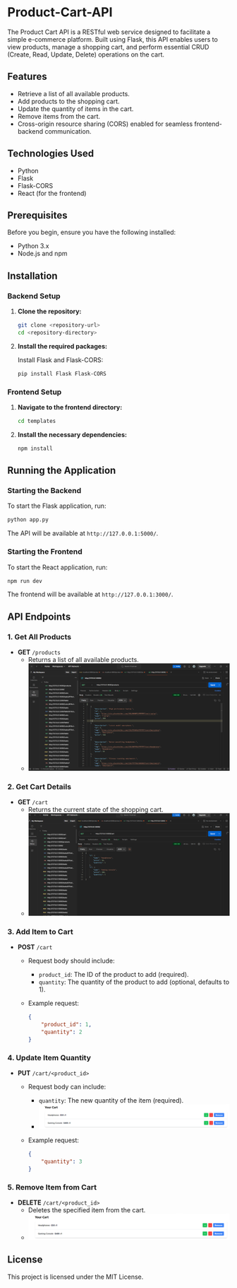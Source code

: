 # Product-Cart-API
The Product Cart API is a RESTful web service designed to facilitate a simple e-commerce platform. Built using Flask, this API enables users to view products, manage a shopping cart, and perform essential CRUD (Create, Read, Update, Delete) operations on the cart.

## Features

- Retrieve a list of all available products.
- Add products to the shopping cart.
- Update the quantity of items in the cart.
- Remove items from the cart.
- Cross-origin resource sharing (CORS) enabled for seamless frontend-backend communication.

## Technologies Used

- Python
- Flask
- Flask-CORS
- React (for the frontend)

## Prerequisites

Before you begin, ensure you have the following installed:

- Python 3.x
- Node.js and npm

## Installation

### Backend Setup

1. **Clone the repository:**

   ```bash
   git clone <repository-url>
   cd <repository-directory>
   ```

2. **Install the required packages:**

   Install Flask and Flask-CORS:

   ```bash
   pip install Flask Flask-CORS
   ```

### Frontend Setup

1. **Navigate to the frontend directory:**

   ```bash
   cd templates
   ```

2. **Install the necessary dependencies:**

   ```bash
   npm install
   ```

## Running the Application

### Starting the Backend

To start the Flask application, run:

```bash
python app.py
```

The API will be available at `http://127.0.0.1:5000/`.

### Starting the Frontend

To start the React application, run:

```bash
npm run dev
```

The frontend will be available at `http://127.0.0.1:3000/`.

## API Endpoints

### 1. Get All Products

- **GET** `/products`
  - Returns a list of all available products.
  - ![GET Request for Product](./shopingCart/static/Get.png)
  
### 2. Get Cart Details

- **GET** `/cart`
  - Returns the current state of the shopping cart.
  - ![GET Request for cart](./shopingCart/static/productCart.png)

### 3. Add Item to Cart

- **POST** `/cart`
  - Request body should include:
    - `product_id`: The ID of the product to add (required).
    - `quantity`: The quantity of the product to add (optional, defaults to 1).
  - Example request:

    ```json
    {
        "product_id": 1,
        "quantity": 2
    }
    ```

### 4. Update Item Quantity

- **PUT** `/cart/<product_id>`
  - Request body can include:
    - `quantity`: The new quantity of the item (required).
    - ![PUT Request for cart](./shopingCart/static/yourCart.png)
  - Example request:

    ```json
    {
        "quantity": 3
    }
    ```

### 5. Remove Item from Cart

- **DELETE** `/cart/<product_id>`
  - Deletes the specified item from the cart.
  - ![Delete Request for cart](./shopingCart/static/yourCart.png)

## License

This project is licensed under the MIT License.
